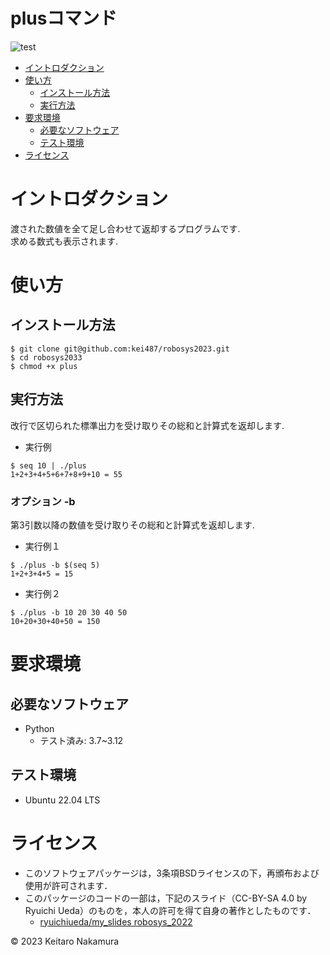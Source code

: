 # plusコマンド
![test](https://github.com/kei487/robosys2023/actions/workflows/test.yml/badge.svg)

* [イントロダクション](#イントロダクション)
* [使い方](#使い方)
  * [インストール方法](#インストール方法)
  * [実行方法](#コードの実行方法)
* [要求環境](#要求環境)
  * [必要なソフトウェア](#必要なソフトウェア)
  * [テスト環境](#テスト環境)
* [ライセンス](#ライセンス)

# イントロダクション
  渡された数値を全て足し合わせて返却するプログラムです.  
  求める数式も表示されます.

# 使い方
## インストール方法
```
$ git clone git@github.com:kei487/robosys2023.git
$ cd robosys2033
$ chmod +x plus
```

## 実行方法
 改行で区切られた標準出力を受け取りその総和と計算式を返却します.
* 実行例
```
$ seq 10 | ./plus 
1+2+3+4+5+6+7+8+9+10 = 55
```
### オプション -b
第3引数以降の数値を受け取りその総和と計算式を返却します.
* 実行例１
```
$ ./plus -b $(seq 5)
1+2+3+4+5 = 15
```
* 実行例２
```
$ ./plus -b 10 20 30 40 50
10+20+30+40+50 = 150
```

# 要求環境
## 必要なソフトウェア
* Python
  * テスト済み: 3.7~3.12

## テスト環境
* Ubuntu 22.04 LTS

# ライセンス
* このソフトウェアパッケージは，3条項BSDライセンスの下，再頒布および使用が許可されます．
 * このパッケージのコードの一部は，下記のスライド（CC-BY-SA 4.0 by Ryuichi Ueda）のものを，本人の許可を得て自身の著作としたものです．
      * [ryuichiueda/my_slides robosys_2022](https://github.com/ryuichiueda/my_slides/tree/master/robosys_2022)
 
 © 2023 Keitaro Nakamura 
